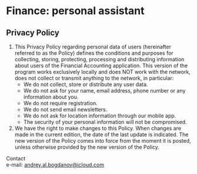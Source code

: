 # Finance: personal assistant

## Privacy Policy

1. This Privacy Policy regarding personal data of users (hereinafter referred to as the Policy) defines the conditions and purposes for collecting, storing, protecting, processing and distributing information about users of the Financial Accounting application. This version of the program works exclusively locally and does NOT work with the network, does not collect or transmit anything to the network, in particular:
   - We do not collect, store or distribute any user data.
   - We do not ask for your name, email address, phone number or any information about you.
   - We do not require registration.
   - We do not send email newsletters.
   - We do not ask for location information through our mobile app.
   - The security of your personal information will not be compromised.
2. We have the right to make changes to this Policy. When changes are made in the current edition, the date of the last update is indicated. The new version of the Policy comes into force from the moment it is posted, unless otherwise provided by the new version of the Policy.

Contact  
e-mail: <andrey.al.bogdanov@icloud.com>
